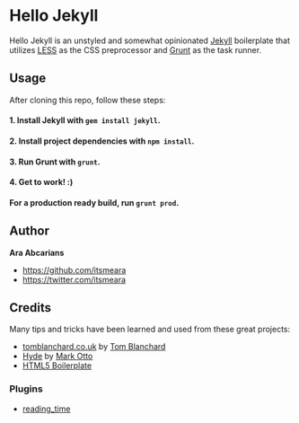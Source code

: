 # Hello Jekyll

Hello Jekyll is an unstyled and somewhat opinionated [Jekyll](http://jekyllrb.com) boilerplate that utilizes [LESS](http://lesscss.org/) as the CSS preprocessor and [Grunt](http://gruntjs.com/) as the task runner. 


## Usage

After cloning this repo, follow these steps:

#### 1. Install Jekyll with `gem install jekyll`.
#### 2. Install project dependencies with `npm install`.
#### 3. Run Grunt with `grunt`.
#### 4. Get to work! :)

#### For a production ready build, run `grunt prod`.


## Author

**Ara Abcarians**
- <https://github.com/itsmeara>
- <https://twitter.com/itsmeara>


## Credits

Many tips and tricks have been learned and used from these great projects:

+ [tomblanchard.co.uk](https://github.com/tomblanchard/tomblanchard.co.uk) by [Tom Blanchard](http://twitter.com/tomblanchardcss)
+ [Hyde](https://github.com/mdo/hyde/) by [Mark Otto](http://twitter.com/mdo)
+ [HTML5 Boilerplate](https://github.com/h5bp/html5-boilerplate)


### Plugins

+ [reading_time](https://github.com/bdesham/reading_time)
